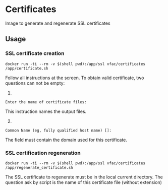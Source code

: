 # Certificates

Image to generate and regenerate SSL certificates

## Usage

### SSL certificate creation

```
docker run -ti --rm -v $(shell pwd):/app/ssl vfac/certificates /app/certificate.sh
```

Follow all instructions at the screen.
To obtain valid certificate, two questions can not be empty:

1.

```
Enter the name of certificate files:
```

This instruction names the output files.

2.

```
Common Name (eg, fully qualified host name) []:
```

The field must contain the domain used for this certificate.

### SSL certification regeneration

```
docker run -ti --rm -v $(shell pwd):/app/ssl vfac/certificates /app/regenerate_certificate.sh
```

The SSL certificate to regenerate must be in the local current directory.
The question ask by script is the name of this certificate file (without extension)